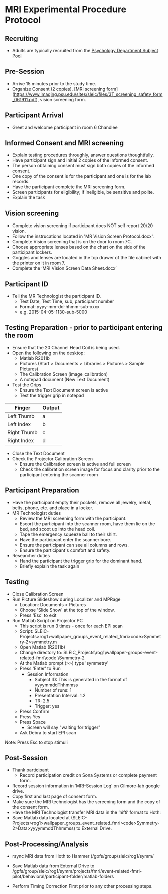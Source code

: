 # MRI Experimental Procedure Protocol
## Recruiting
- Adults are typically recruited from the [Psychology Department Subject Pool](https://pennstate.sona-systems.com)

## Pre-Session
- Arrive 15 minutes prior to the study time.
- Organize Consent (2 copies), [MRI screening form] (https://www.imaging.psu.edu/sites/sleic/files/3T_screening_safety_form_061911.pdf), vision screening form.

## Participant Arrival
- Greet and welcome participant in room 6 Chandlee

## Informed Consent and MRI screening
- Explain testing procedures throughly, answer questions thoughtfully.
- Have participant sign and initial 2 copies of the informed consent.
- The person obtaining consent must sign both copies of the informed consent.
- One copy of the consent is for the participant and one is for the lab records.
- Have the participant complete the MRI screening form.
- Screen participants for eligibility; if ineligible, be sensitive and polite.
- Explain the task

## Vision screening
- Complete vision screening if participant does NOT self report 20/20 vision.
- Follow the instrucations located in 'MR Vision Screen Protocol.docx'.
- Complete Vision screening that is on the door to room 7C. 
- Choose appropriate lenses based on the chart on the side of the participant lockers.
- Goggles and lenses are located in the top drawer of the file cabinet with the printer on it in room 7.
- Complete the ‘MRI Vision Screen Data Sheet.docx’

## Participant ID
- Tell the MR Technologist the participant ID.
  - Test Date, Test Time, sub, participant number
  - Format: yyyy-mm-dd-hhmm-sub-xxxx
  - e.g. 2015-04-05-1130-sub-5000

## Testing Preparation - prior to participant entering the room
- Ensure that the 20 Channel Head Coil is being used.
- Open the following on the desktop:
  - Matlab R2011b
  - Pictures (Start > Documents > Libraries > Pictures > Sample Pictures)
  - The Calibration Screen (image_calibration)
  - A notepad document (New Text Document)
- Test the Grips 
  - Ensure the Text Document screen is active
  - Test the trigger grip in notepad

Finger | Output
------ | ------
Left Thumb | a
Left Index | b
Right Thumb | c
Right Index | d

  - Close the Text Document
- Check the Projector Calibration Screen
  - Ensure the Calibration screen is active and full screen
  - Check the calibration screen image for focus and clarity prior to the participant entering the scanner room

## Participant Preparation
- Have the participant empty their pockets, remove all jewelry, metal, belts, phone, etc. and place in a locker.
- MR Technologist duties
  - Review the MRI screening form with the participant.
  - Escort the participant into the scanner room, have them lie on the bed, and scoot up into the head coil.
  - Tape the emergency squeeze ball to their shirt.
  - Have the participant enter the scanner bore.
  - Ensure the participant can see all columns and rows.
  - Ensure the participant's comfort and safety.
- Researcher duties
  - Hand the participant the trigger grip for the dominant hand.
  - Briefly explain the task again



## Testing
- Close Calibration Screen
- Run Picture Slideshow during Localizer and MPRage
  - Location: Documents > Pictures
  - Choose 'Slide Show' at the top of the window.
  - Press 'Esc' to exit
- Run Matlab Script on Projector PC
  - This script is run 3 times - once for each EPI scan
  - Script: SLEIC-Projects>rog1>wallpaper_groups_event_related_fmri>code>Symmetry-2>symmetry.m
  - Open Matlab (R2011b)
  - Change directory to: SLEIC_Projects\rog1\wallpaper-groups-event-related-fmri\code
\Symmetry-2
  - At the Matlab prompt (>>) type 'symmetry'
  - Press 'Enter' to Run
    - Session Information
      - Subject ID: This is generated in the format of yyyymmddThhmmss
      - Number of runs: 1
      - Presentation Interval: 1.2
      - TR: 2.5
      - Trigger: yes
  - Press Confirm
  - Press Yes
  - Press Space
    - Screen will say "waiting for trigger"
  - Ask Debra to start EPI scan

Note: Press Esc to stop stimuli

## Post-Session
- Thank participant
  - Record participation credit on Sona Systems or complete payment form.
- Record session information in ‘MRI-Session Log’ on Gilmore-lab google drive. 
- Copy first and last page of consent form.
- Make sure the MRI technologist has the screening form and the copy of the consent form. 
- Have the MRI Technologist transfer MRI data in the ‘nifti’ format to Hoth:
- Save Matlab data located at (SLEIC-Projects>rog1>wallpaper_groups_event_related_fmri>code>Symmetry-2>Data>yyyymmddThhmmss) to External Drive.

## Post-Processing/Analysis
- rsync MRI data from Hoth to Hammer (/gpfs/group/sleic/rog1/symm/
- Save Matlab data from External Drive to /gpfs/group/sleic/rog1/symm/projects/fmri/event-related-fmri-pilot/behavioral/participant-folder/matlab-folders

- Perform Timing Correction First prior to any other processing steps.


  
